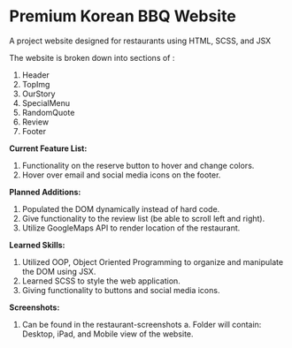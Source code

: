 # Premium Korean BBQ Website

A project website designed for restaurants using HTML, SCSS, and JSX

The website is broken down into sections of :
1. Header 
2. TopImg
3. OurStory 
4. SpecialMenu
4. RandomQuote
5. Review
6. Footer

**Current Feature List:**
1. Functionality on the reserve button to hover and change colors.
2. Hover over email and social media icons on the footer.



**Planned Additions:**
1. Populated the DOM dynamically instead of hard code.
2. Give functionality to the review list (be able to scroll left and right).
3. Utilize GoogleMaps API to render location of the restaurant.


**Learned Skills:**
1. Utilized OOP, Object Oriented Programming to organize and manipulate the DOM using JSX.
2. Learned SCSS to style the web application.
3. Giving functionality to buttons and social media icons. 

**Screenshots:**
1. Can be found in the restaurant-screenshots
	a. Folder will contain: Desktop, iPad, and Mobile view of the website. 
